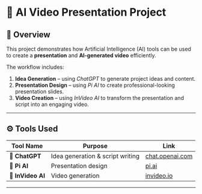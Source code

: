 

# 🎥 AI Video Presentation Project  

## 🧠 Overview  
This project demonstrates how Artificial Intelligence (AI) tools can be used to create a **presentation** and **AI-generated video** efficiently.  

The workflow includes:  
1. **Idea Generation** – using *ChatGPT* to generate project ideas and content.  
2. **Presentation Design** – using *Pi AI* to create professional-looking presentation slides.  
3. **Video Creation** – using *InVideo AI* to transform the presentation and script into an engaging video.  

---

## ⚙️ Tools Used

| Tool Name  | Purpose | Link |
|-------------|----------|------|
| 💬 **ChatGPT** | Idea generation & script writing | [chat.openai.com](https://chat.openai.com) |
| 🎨 **Pi AI** | Presentation design | [pi.ai](https://pi.ai) |
| 🎥 **InVideo AI** | Video generation | [invideo.io](https://invideo.io) |

---

